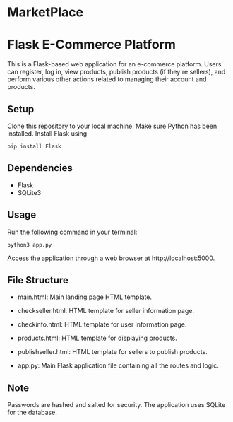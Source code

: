 # MarketPlace

# Flask E-Commerce Platform
This is a Flask-based web application for an e-commerce platform. Users can register, log in, view products, publish products (if they're sellers), and perform various other actions related to managing their account and products.

## Setup
Clone this repository to your local machine.
Make sure Python has been installed.
Install Flask using 
```
pip install Flask
```

## Dependencies
- Flask
- SQLite3

## Usage
Run the following command in your terminal:
```
python3 app.py
```
Access the application through a web browser at http://localhost:5000.

## File Structure
- main.html: Main landing page HTML template.

- checkseller.html: HTML template for seller information page.

- checkinfo.html: HTML template for user information page.

- products.html: HTML template for displaying products.

- publishseller.html: HTML template for sellers to publish products.

- app.py: Main Flask application file containing all the routes and logic.

## Note
Passwords are hashed and salted for security.
The application uses SQLite for the database.
